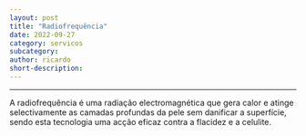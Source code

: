 ```yaml
---
layout: post
title: "Radiofrequência"
date: 2022-09-27
category: servicos
subcategory: 
author: ricardo
short-description: 
---
```


-----

A radiofrequência é uma radiação electromagnética que gera calor e atinge selectivamente as camadas profundas da pele sem danificar a superfície, sendo esta tecnologia uma acção eficaz contra a flacidez e a celulite.